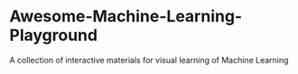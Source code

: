 # Awesome-Machine-Learning-Playground
A collection of interactive materials for visual learning of Machine Learning
